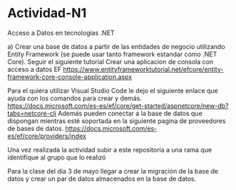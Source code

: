 # Actividad-N1
Acceso a Datos en tecnologías .NET

a) Crear una base de datos a partir de las entidades de negocio utilizando Entity Framework (se puede usar tanto framework estandar como .NET Core). 
Seguir el siguiente tutorial Crear una aplicacion de consola con acceso a datos EF
https://www.entityframeworktutorial.net/efcore/entity-framework-core-console-application.aspx

Para el quiera utilizar Visual Studio Code le dejo el siguiente enlace que ayuda con los comandos para crear y demás. 
https://docs.microsoft.com/es-es/ef/core/get-started/aspnetcore/new-db?tabs=netcore-cli
Además pueden conectar a la base de datos que dispongan mientras esté soportada en la siguiente pagina de proveedores de bases de datos.
https://docs.microsoft.com/es-es/ef/core/providers/index

Una vez realizada la actividad subir a este repositoria a una rama que identifique al grupo que lo realizó

Para la clase del dia 3 de mayo llegar a crear la migración de la base de datos y crear un par de datos almacenados en la base de datos. 





